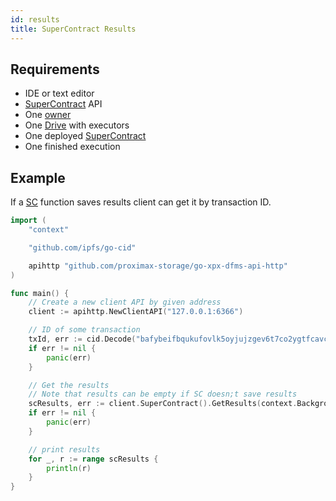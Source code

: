 ```yaml
---
id: results
title: SuperContract Results
---
```


## Requirements

- IDE or text editor
- [SuperContract](../../built_in_features/supercontract/overview.md) API
- One [owner](../../roles/owner.md)
- One [Drive](../../built_in_features/drive/overview.md) with executors
- One deployed [SuperContract](../../built_in_features/supercontract/overview.md)
- One finished execution

## Example

If a [SC](../../built_in_features/supercontract/overview.md) function saves results client can get it by transaction ID.

```go
import (
    "context"

    "github.com/ipfs/go-cid"

    apihttp "github.com/proximax-storage/go-xpx-dfms-api-http"
)

func main() {
    // Create a new client API by given address
    client := apihttp.NewClientAPI("127.0.0.1:6366")

    // ID of some transaction
    txId, err := cid.Decode("bafybeifbqukufovlk5oyjujzgev6t7co2ygtfcavcgvj5onph6v2mvwujm")
    if err != nil {
        panic(err)
    }

    // Get the results
    // Note that results can be empty if SC doesn;t save results
    scResults, err := client.SuperContract().GetResults(context.Background(), txId)
    if err != nil {
        panic(err)
    }

    // print results
    for _, r := range scResults {
        println(r)
    }
}
```
